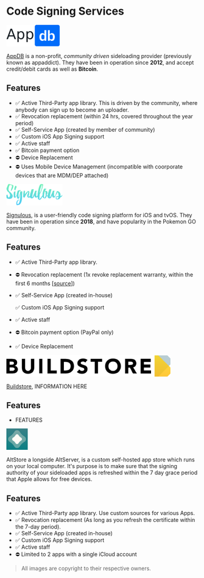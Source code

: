 # Code Signing Services

![\(&#x20AC;19.99/y with occasional discounts\)](../.gitbook/assets/appdb_logo-svg_56px.png)

[AppDB](https://appdb.to/) is a non-profit, _community driven_ sideloading provider \(previously known as appaddict\). They have been in operation since **2012**, and accept credit/debit cards as well as **Bitcoin**.

## **Features**

* ✅ Active Third-Party app library. This is driven by the community, where anybody can sign up to become an uploader. 
* ✅ Revocation replacement \(within 24 hrs, covered throughout the year period\)
* ✅ Self-Service App \(created by member of community\)
* ✅ Custom iOS App Signing support
* ✅ Active staff
* ✅ Bitcoin payment option
* ⛔ Device Replacement 
* ⛔ Uses Mobile Device Management \(incompatible with coorporate devices that are MDM/DEP attached\)





![\($19.99/y\)](../.gitbook/assets/signulous_logo_56px.png)

[Signulous](https://www.signulous.com/), is a user-friendly code signing platform for iOS and tvOS. They have been in operation since **2018**, and have popularity in the Pokemon GO community. 

## **Features**

* ✅ Active Third-Party app library. 
* ⛔ Revocation replacement \(1x revoke replacement warranty, within the first 6 months \[[source](https://archive.vn/y5gOm)\]\)
* ✅ Self-Service App \(created in-house\)

  ✅ Custom iOS App Signing support

* ✅ Active staff
* ⛔ Bitcoin payment option \(PayPal only\)
* ✅ Device Replacement 





![aka builds.io \($19.99 per month\)](../.gitbook/assets/buildstore-title-56px_black.png)

[Buildstore](https://builds.io/), INFORMATION HERE

## **Features**

* FEATURES





![AltStore \(Free\)](../.gitbook/assets/altstore56px.png)

AltStore a longside AltServer,  is a custom self-hosted app store which runs on your local computer. It's purpose is to make sure that the signing authority of your sideloaded apps is refreshed within the 7 day grace period that Apple allows for free devices. 

## **Features**

* ✅ Active Third-Party app library. Use custom sources for various Apps.
* ✅ Revocation replacement \(As long as you refresh the certificate within the 7-day period\). 
* ✅ Self-Service App \(created in-house\)
* ✅ Custom iOS App Signing support
* ✅ Active staff
* ⛔ Limited to 2 apps with a single iCloud account 



> All images are copyright to their respective owners.

